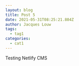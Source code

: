 ```yaml
---
layout: blog
title: Post 5
date: 2021-05-31T08:25:21.804Z
author: Jacques Louw
tags:
  - tag1
categories:
  - cat1
---
```

Testing Netlify CMS